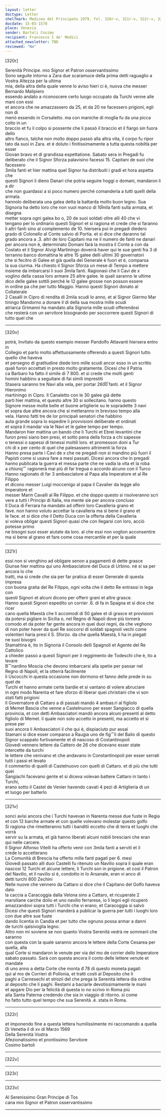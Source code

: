 ```yaml
---
layout: letter
doctype: Letter
shelfmark: Mediceo del Principato 2979, fol. 320r-v, 321r-v, 322r-v, 323r-v
docdate: 15-03-1570
place: Venezia
sender: Bartoli Cosimo
recipient: Francesco I de' Medici
attached_newsletter: TBD
reviewed: "No"
---
```


[320r]  
  
  
Serenità Principe. mio Signor et Patron osservantissimo  
Sono seguite intorno a Zara due scaramuce della prima detti raguaglio a Vostra Altezza per la ultima  
mia, della altra della quale venne lo aviso hieri ci è, nuova che messer Bernardo Malipiero  
essendo andato a riconoscere certo luogo occupato da Turchi venne alle mani con essi  
et ancora che ne amazzassero da 25, et da 20 ne facessero prigioni, egli non di  
menò essendo in Corsaletto. ma con maniche di moglia fu da una picca colto in un  
braccio et fu il colpo si possente che li passò il braccio et il fiargo sin fuora dello  
altro fianco, talche non molto doppo passò alla altra vita, il corpo fu ripor  
tato da suoi in Zara. et è doluto i finitissimamente a tutta questa nobiltà per esser  
Giovan bravo et di grandissa espettatione. Sabato sera in Pregadi fu  
deliberato che il Signor Sforza palavisino facessi 15. Capitani de suoi che facessero  
3mila fanti et hier mattina quel Signor ha distribuiti i gradi et hora aspetta che  
questi Signori li dieno Danari che potria seguire hoggi o domani, mandaron li a dir  
che non guardassi a si poco numero perché comanderia a tutti quelli della armata.  
hannolo deliberata una galea detta la battarda molto buon legno. Sua  
Signoria ha detto loro che non vuol manco di 10̅mila fanti sulla armata, et disegna  
metter sopra ogni galea bo o, 20 de suoi soldati oltre alli 40 che vi  
tengano per lo ordinario questi Signori et si ragiona et crede che si faranno  
li altri fanti sino al complemento de 10. hiersera poi in pregadi diedero  
grado di Colonello al Conte salvio di Portia. et si dice che daranno tal  
grado ancora a .3. altri de loro Capitani ma ne il numero de fanti ne danari  
per ancora non è, determinato Domani farà la mostra il Conte a con da  
Costato et il Signor Alvigi Martiningo doverrà haver qui le sue genti fra 3 dì  
terranno banco domattina le altre 15 galee delli ultimi 30 governatori  
che si fecitro di Galee et già quella del Generale è fuori et è, comparsa  
la sua ciurma. Ha chiesto il Signor Sforza un mese di Tempo a mettere  
insieme da imbarcarsi li suoi 3mila fanti. Ragionasi che li Cavi de x  
voglino della cassa loro armare 25 altre galee. le quali saranno le ultime  
dico delle galee sottili perché le 12 galee grosse non posson essere  
in ordine pa che per tutto Maggio. Hanno questi Signori donato al Collaterale  
2 Casalli in Cipro di rendita di 2mila scudi lo anno, et al Signor Giermo Mar  
tiningo Mandorno a donare il dì della sua mostra mille scudi  
atriarca Grimanni ha mandato alla Signoria mille scudi offerendosi  
che resterà con un servitore bisognando per soccorrere questi Signori di tutto quel che  
  
---  

[320v]  
  
  
potrà, Invitato da questo esempio messer Pandolfo Attavanti hiersera entro in  
Collegio et parlo molto affettuosamente offerendo a questi Signori tutto quello che haveva  
et persegno di gratitudine diede loro mille scudi ancor esso in un scritto  
quali furon accettati in presto molto gratamente. Dicesi che il Patria  
ca Barbaro ha fatto il simile di 7 800. et si crede che molti genti  
homini habbino a seguitare di fai simili imprestiti  
Stasera saranno tre Navi alla vela, per portar 260̅0̅ fanti. et il Signor Hieronimo  
martiningo in Cipro. Il Canaletto con le 30 galee già dette  
partì hier mattina, et questo altre 30 si sollecitano. hanno questo  
Signore messe molte belle et buone artiglierie su le sopradette 3 navi  
et sopra due altre ancora che si metteranno in brevisso tempo alla  
vela. Hanno fatti tre de lor principali senatori che habbino  
auta grande sopra lo espedire li provvisioni deliberate et ordinati  
et sopra il mandar via le Navi et le galee tempo per tempo.  
Mandaron hier mattina un bando che li Turchi et Ebrei levantini che  
furon presi siano ben presi, et sotto pena della forza a chi sapesse  
o tenessi o sapessi di tenessi moltili loro. et promesson doni a Tur  
chi dì x per cento di quel che palesassero altrimenti la forza  
Hanno presa parte i Cavi de x che ne pregadi non si mandino più fuori il  
Papisti come si usava fare a mesi passati. Dicesi ancora che in pregadi  
hanno publicata la guerra et messa parte che ne vadia la vita et la roba  
a chiunq⁀ ragionerà mai più di far tregua o accordo alcuno con il Turco  
Hanno ragionato di far 3 ambasciatore al Papa alla Imperatore et al Re Filippo  
et dicono messer Luigi moccenigo al papa il Cavalier da legge allo Imperatore et  
messer Marin Cavalli al Re Filippo. et che doppo questo si risolveranno scri  
vere a tutti i Principi di Italia, ma mente sie per ancora concluso  
Il Duca di Ferrara ha mandato ad offerir loro Cavalleria grano et  
fave. non hanno voluto accettar la cavalleria ma sì bene il grano et  
le face. et si dice che il Detto Duca con la offerta della Cavalleria  
si voleva obligar questi Signori quasi che con llegarsi con loro, acciò potesse primo  
ne bisogni suoi esser aiutate da loro. al che essi non voglion acconsentire  
ma sì bene al grano et fare come cosa mercantile et per la quale  
  
---  

[321r]  
  
  
essi non si venghino ad obligare senon a pagamenti di dette grasce  
Giunse hier mattina qui uno Ambasciatore del Duca di Urbino. né si sa per ancora lo che  
tratti, ma si crede che sia per far pratica di esser Generale di questa impresa  
con buona gratia del Re Filippo, ogni volta che il detto Re entrassi in lega con  
questi Signori et alcuni dicono per offerir grani et altre grasce.  
Hanno questi Signori espedito un corrier .6. di fa in Spagna et si dice che ricer  
cano quella Maestà che li accomodi di 50 galee et di grasce et provisioni  
da potersi pigliare in Sicilia o, nel Regno di Napoli dove più tornerà  
comodo et da poter far gente ancora in quei duoi regni, da che veghono  
di non poter haver da quel Re soccorsi di soldati spagnoli vechi come  
volentieri haria presi il S. Sforzo. da che quella Maestà, li ha in piegati  
ne suoi bisogni  
Stamattina è, ito in Signoria il Consolo delli Spagnoli et Agente del Re Cattolico  
a chieder passo a questi Signori per il reggimento de Todeschi che è, ito a levare  
B⁀nardino Moscia che devono imbarcarsi alla spetie per passar nel  
Regno di Napoli, et la otterrà facilmente  
li Uscocchi in questa occasione non dormono et fanno delle prede in su quel de  
Turchi et hanno armate certe bardie et si vantano di volere abruciare  
in ogni modo Narenta et fare sforzo di liberar quei christiani che vi son  
stati fatti prigioni  
Il Governatore di Cattaro a dì passati mando 4 ambas:ri al figliolo  
di Memet Bascia che venne a Castelnuovo per esser Sangiacco di quella  
provincia, et con detti Ambasciatori mandò ancora alcuni presenti al detto  
figliolo di Memet. il quale non solo accetto in presenti, ma accetto et si prese per  
suoi ancora li Ambasciatori il che qui è, dispiaciuto pur assai  
Stamani si dice esser comparso a Raugia uno de fig⁀li del Bailo di questo  
Signor scappato furtivamente et di nascoso di Costantinopoli  
Giovedi vennero lettere da Cattero de 26 che dicevano esser state intercette da turchi  
le lettere che venivano et che andavano in Constantinopoli per esser serrati tutti i passi et levato  
il commertio di quelli di Castelnuovo con quelli di Cattaro. et di più che tutti quei  
Sangiachi facevano gente et si diceva volevan battere Cattaro in tanto i Turchi,  
erano sotto il Castel de Venier havendo cavati 4 pezi di Artiglieria di un  
et luogo per batterlo  
  
---  

[321v]  
  
  
sonci avisi ancora che i Turchi havevan in Narenta messe due fuste in Regia  
et con 12 barche armate et con quelle volevano molestar questo golfo  
Si ragiona che rimetteranno tutti i banditii eccetto che di terra et luoghi che vorrà  
servir su la armata, et già hanno liberati alcuni nobili bresciani che eran  
qui nelle carcere.  
Il Signor Alfonso Vitelli ha offerto venir con 3mila fanti a serviti et il  
crede lo accetterano  
La Comunità di Brescia ha offerto mille fanti pagati per 6. mesi  
Giovedì passato alli duoi Castelli fu ritenuto un Navilio sopra il quale eran  
nascosi 12 Turchi et alcune lettere, li Turchi son in prigione. et così il Patron  
del Navilio, et il navilio si è, condotto in lo Arsanale, eran vi anco di  
detti turchi 800 Zechini  
Nelle nuove che vennero da Cattaro si dice che il Capitano del Golfo haveva dato  
la caccia a Caracoggia dalla Velona sino a Cattaro, et ricuperate 2  
marsiliane carche dolio et uno navilio ferrarese, io li legni egli ricuperò  
amazzandovi sopra tutti i Turchi che vi erano, et Caracoggia si salvò  
Dicesi che questi Signori manderà a publicar la guerra per tutti i luoghi loro  
con due altre sue fuste  
dando licentia in Candia et per tutto che ognuno possa armar a danni  
de turchi qalsivoglia legno.  
Altro non mi soviene se non quanto Vostra Serenità vedrà ne sommarii che saranno  
con questa con la quale saranno ancora le lettere della Corte Cesarea per quella, alla  
qual Corte si mandaron le venute per via del mo de corrier dello Imperatore  
sabato passato. Sarà con questa ancora il conto delle lettere venute et mandate  
di uno anno a detta Corte che monta đ 78 di questo moneta pagati  
qui al mo de Corrieri di Pollonia, et tratti costì al Deposito che li  
paghi a Carnesechi et strozii del che prega la Serenità lettera dia ordine  
al deposito che li paghi. Restami a baciarle devotissimamente le mani  
et apgare Dio per la felicità di questa io no scrivo in Roma più  
alla Santa Paterna credendo che sia in viaggio di ritorno. sì come  
ho fatto tutto quel tempo che sua Serenità .è. stata in Roma.  
  
---  

[322r]  
  
  
et imponendo fine a questa lettera humilissimente mi raccomando a quella  
Di Venetia il di xv di Marzo 1569  
Della Serenità Vostra  
Afezionatissimo et prontissimo Servitore  
Cosimo bartoli  
  
---  

[322v]  
  
  
  
---  

[323r]  
  
  
  
---  

[323v]  
  
  
Al Serenissimo Gran Principe di Tos  
cana mio Signor et Patron osservantissimo  
  
---  

